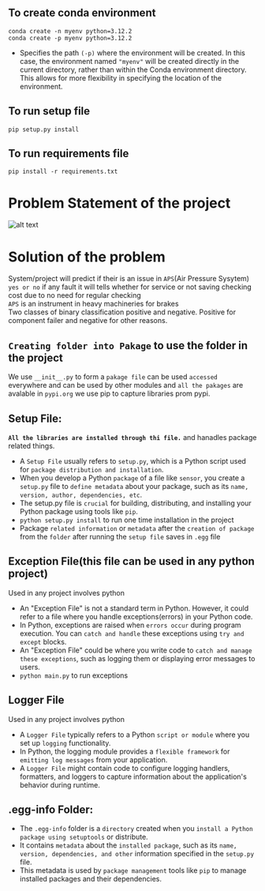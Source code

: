 ## To create conda environment<br>
```conda create -n myenv python=3.12.2```<br>
```conda create -p myenv python=3.12.2```<br>
* Specifies the path `(-p)` where the environment will be created. In this case, the environment named `"myenv"` will be created directly in the current directory, rather than within the Conda environment directory. This allows for more flexibility in specifying the location of the environment.
## To run setup file<br>
```pip setup.py install```<br>
## To run requirements file<br>
```pip install -r requirements.txt```

# Problem Statement of the project
![alt text](image.png)
# Solution of the problem
System/project will predict if their is an issue in `APS`(Air Pressure Sysytem) `yes or no` if any fault it will tells whether for service or not saving checking cost due to no need for regular checking<br>
`APS` is an instrument in heavy machineries for brakes<br>
Two classes of binary classification positive and negative. Positive for component failer and negative for other reasons.
## `Creating folder into Pakage` to use the folder in the project
We use `__init__.py` to form a `pakage file` can be used `accessed` everywhere and can be used by other modules and `all the pakages` are avalable in `pypi.org` we use pip to capture libraries prom pypi.

## Setup File:
**`All the libraries are installed through thi file.`** and hanadles package related things.
- A `Setup File` usually refers to `setup.py`, which is a Python script used for `package distribution and installation`.
- When you develop a Python `package` of a file like `sensor`, you create a `setup.py` file to `define metadata` about your package, such as its `name, version, author, dependencies, etc`.
- The setup.py file is `crucial` for building, distributing, and installing your Python package using tools like `pip`.
- `python setup.py install` to run one time installation in the project
- Package `related information` or `metadata` after the `creation of package` from the `folder` after running the `setup file` saves in `.egg` file

## Exception File(this file can be used in any python project)
Used in any project involves python
- An "Exception File" is not a standard term in Python. However, it could refer to a file where you handle exceptions(errors) in your Python code.
- In Python, exceptions are raised when `errors occur` during program execution. You can `catch and handle` these exceptions using `try and except` blocks.
- An "Exception File" could be where you write code to `catch and manage these exceptions`, such as logging them or displaying error messages to users.
- `python main.py` to run exceptions
## Logger File
Used in any project involves python
- A `Logger File` typically refers to a Python `script or module` where you set up `logging` functionality.
- In Python, the logging module provides a `flexible framework` for `emitting log messages` from your application.
- A `Logger File` might contain code to configure logging handlers, formatters, and loggers to capture information about the application's behavior during runtime.

## .egg-info Folder:
- The `.egg-info` folder is a `directory` created when you `install a Python package using setuptools` or distribute.
- It contains `metadata` about the `installed package`, such as its `name, version, dependencies, and other` information specified in the `setup.py` file.
- This metadata is used by `package management` tools like `pip` to manage installed packages and their dependencies.
